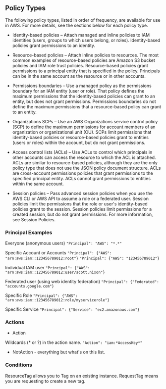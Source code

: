 
## Policy Types

The following policy types, listed in order of frequency, are available for use in AWS. For more details, see the sections below for each policy type.

 - Identity-based policies – Attach managed and inline policies to IAM identities (users, groups to which users belong, or roles). Identity-based policies grant permissions to an identity.

 - Resource-based policies – Attach inline policies to resources. The most common examples of resource-based policies are Amazon S3 bucket policies and IAM role trust policies. Resource-based policies grant permissions to a principal entity that is specified in the policy. Principals can be in the same account as the resource or in other accounts.

 - Permissions boundaries – Use a managed policy as the permissions boundary for an IAM entity (user or role). That policy defines the maximum permissions that the identity-based policies can grant to an entity, but does not grant permissions. Permissions boundaries do not define the maximum permissions that a resource-based policy can grant to an entity.

 - Organizations SCPs – Use an AWS Organizations service control policy (SCP) to define the maximum permissions for account members of an organization or organizational unit (OU). SCPs limit permissions that identity-based policies or resource-based policies grant to entities (users or roles) within the account, but do not grant permissions.

 - Access control lists (ACLs) – Use ACLs to control which principals in other accounts can access the resource to which the ACL is attached. ACLs are similar to resource-based policies, although they are the only policy type that does not use the JSON policy document structure. ACLs are cross-account permissions policies that grant permissions to the specified principal entity. ACLs cannot grant permissions to entities within the same account.

 - Session policies – Pass advanced session policies when you use the AWS CLI or AWS API to assume a role or a federated user. Session policies limit the permissions that the role or user's identity-based policies grant to the session. Session policies limit permissions for a created session, but do not grant permissions. For more information, see Session Policies.


### Principal Examples

Everyone (anonymous users)
`"Principal": "AWS": "*.*"`

Specific Account or Accounts
`"Principal": {"AWS": "arn:aws:iam::123456789012:root"}`
`"Principal": {"AWS": "123456789012"}`

Individual IAM user
`"Principal": {"AWS": "arn:aws:iam::123456789012:user/scott.nixon"}`

Federated user (using web identity federation)
`"Principal": {"Federated": "accounts.google.com"}`

Specific Role
`"Principal": {"AWS": "arn:aws:iam::123456789012:role/myservicerole"}`

Specific Service
`"Principal": {"Service": "ec2.amazonaws.com"}`

### Actions

- Action

Wildcards (* or ?) in the action name.
`"Action": "iam:*AccessKey*"`

- NotAction - everything but what's on this list.


### Conditions

ResourceTag allows you to Tag on an existing instance.
RequestTag means you are requesting to create a new tag.
